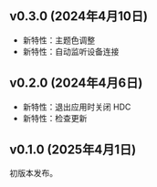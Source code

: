 ## v0.3.0 (2024年4月10日)

* 新特性：主题色调整
* 新特性：自动监听设备连接

## v0.2.0 (2024年4月6日)

* 新特性：退出应用时关闭 HDC
* 新特性：检查更新

## v0.1.0 (2025年4月1日)

初版本发布。
